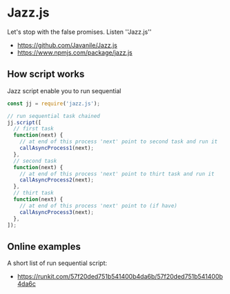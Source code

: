 # Jazz.js
Let's stop with the false promises. Listen ''Jazz.js''

- https://github.com/Javanile/Jazz.js
- https://www.npmjs.com/package/jazz.js

## How script works

Jazz script enable you to run sequential
``` javascript
const jj = require('jazz.js');

// run sequential task chained
jj.script([
  // first task
  function(next) {
    // at end of this process 'next' point to second task and run it 
    callAsyncProcess1(next);
  },
  // second task
  function(next) {
    // at end of this process 'next' point to thirt task and run it 
    callAsyncProcess2(next);
  },
  // thirt task
  function(next) {
    // at end of this process 'next' point to (if have) 
    callAsyncProcess3(next);
  },
]);
```

## Online examples
A short list of run sequential script:
- https://runkit.com/57f20ded751b541400b4da6b/57f20ded751b541400b4da6c
